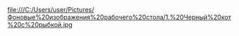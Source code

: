 <html>
<head>
<body>
<a href="https://www.example.com" target="_blank">file:///C:/Users/user/Pictures/Фоновые%20изображения%20рабочего%20стола/1.%20Черный%20кот%20с%20рыбкой.jpg</a>


  
</body>
</head>
</html>
